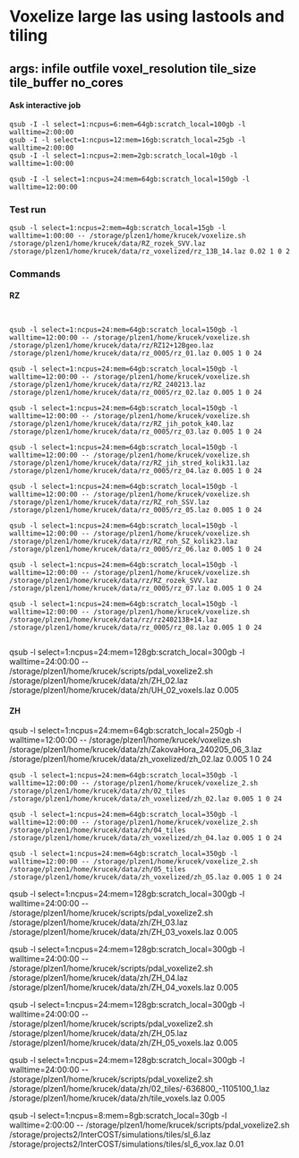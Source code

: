 
# Voxelize large las using lastools and tiling
## args: infile outfile voxel_resolution tile_size tile_buffer no_cores

#### Ask interactive job
```
qsub -I -l select=1:ncpus=6:mem=64gb:scratch_local=100gb -l walltime=2:00:00
qsub -I -l select=1:ncpus=12:mem=16gb:scratch_local=25gb -l walltime=2:00:00
qsub -I -l select=1:ncpus=2:mem=2gb:scratch_local=10gb -l walltime=1:00:00

qsub -I -l select=1:ncpus=24:mem=64gb:scratch_local=150gb -l walltime=12:00:00

```

### Test run
```
qsub -l select=1:ncpus=2:mem=4gb:scratch_local=15gb -l walltime=1:00:00 -- /storage/plzen1/home/krucek/voxelize.sh /storage/plzen1/home/krucek/data/RZ_rozek_SVV.laz /storage/plzen1/home/krucek/data/rz_voxelized/rz_13B_14.laz 0.02 1 0 2
```
### Commands
#### RZ
```


qsub -l select=1:ncpus=24:mem=64gb:scratch_local=150gb -l walltime=12:00:00 -- /storage/plzen1/home/krucek/voxelize.sh /storage/plzen1/home/krucek/data/rz/RZ12+12Bgeo.laz /storage/plzen1/home/krucek/data/rz_0005/rz_01.laz 0.005 1 0 24

qsub -l select=1:ncpus=24:mem=64gb:scratch_local=150gb -l walltime=12:00:00 -- /storage/plzen1/home/krucek/voxelize.sh /storage/plzen1/home/krucek/data/rz/RZ_240213.laz /storage/plzen1/home/krucek/data/rz_0005/rz_02.laz 0.005 1 0 24

qsub -l select=1:ncpus=24:mem=64gb:scratch_local=150gb -l walltime=12:00:00 -- /storage/plzen1/home/krucek/voxelize.sh /storage/plzen1/home/krucek/data/rz/RZ_jih_potok_k40.laz /storage/plzen1/home/krucek/data/rz_0005/rz_03.laz 0.005 1 0 24

qsub -l select=1:ncpus=24:mem=64gb:scratch_local=150gb -l walltime=12:00:00 -- /storage/plzen1/home/krucek/voxelize.sh /storage/plzen1/home/krucek/data/rz/RZ_jih_stred_kolik31.laz /storage/plzen1/home/krucek/data/rz_0005/rz_04.laz 0.005 1 0 24

qsub -l select=1:ncpus=24:mem=64gb:scratch_local=150gb -l walltime=12:00:00 -- /storage/plzen1/home/krucek/voxelize.sh /storage/plzen1/home/krucek/data/rz/RZ_roh_SSV.laz /storage/plzen1/home/krucek/data/rz_0005/rz_05.laz 0.005 1 0 24

qsub -l select=1:ncpus=24:mem=64gb:scratch_local=150gb -l walltime=12:00:00 -- /storage/plzen1/home/krucek/voxelize.sh /storage/plzen1/home/krucek/data/rz/RZ_roh_SZ_kolik23.laz /storage/plzen1/home/krucek/data/rz_0005/rz_06.laz 0.005 1 0 24

qsub -l select=1:ncpus=24:mem=64gb:scratch_local=150gb -l walltime=12:00:00 -- /storage/plzen1/home/krucek/voxelize.sh /storage/plzen1/home/krucek/data/rz/RZ_rozek_SVV.laz /storage/plzen1/home/krucek/data/rz_0005/rz_07.laz 0.005 1 0 24

qsub -l select=1:ncpus=24:mem=64gb:scratch_local=150gb -l walltime=12:00:00 -- /storage/plzen1/home/krucek/voxelize.sh /storage/plzen1/home/krucek/data/rz/rz240213B+14.laz /storage/plzen1/home/krucek/data/rz_0005/rz_08.laz 0.005 1 0 24


```
qsub -l select=1:ncpus=24:mem=128gb:scratch_local=300gb -l walltime=24:00:00 -- /storage/plzen1/home/krucek/scripts/pdal_voxelize2.sh /storage/plzen1/home/krucek/data/zh/ZH_02.laz /storage/plzen1/home/krucek/data/zh/UH_02_voxels.laz 0.005


#### ZH
qsub -l select=1:ncpus=24:mem=64gb:scratch_local=250gb -l walltime=12:00:00 -- /storage/plzen1/home/krucek/voxelize.sh /storage/plzen1/home/krucek/data/zh/ZakovaHora_240205_06_3.laz /storage/plzen1/home/krucek/data/zh_voxelized/zh_02.laz 0.005 1 0 24

```
qsub -l select=1:ncpus=24:mem=64gb:scratch_local=350gb -l walltime=12:00:00 -- /storage/plzen1/home/krucek/voxelize_2.sh /storage/plzen1/home/krucek/data/zh/02_tiles /storage/plzen1/home/krucek/data/zh_voxelized/zh_02.laz 0.005 1 0 24

qsub -l select=1:ncpus=24:mem=64gb:scratch_local=350gb -l walltime=12:00:00 -- /storage/plzen1/home/krucek/voxelize_2.sh /storage/plzen1/home/krucek/data/zh/04_tiles /storage/plzen1/home/krucek/data/zh_voxelized/zh_04.laz 0.005 1 0 24

qsub -l select=1:ncpus=24:mem=64gb:scratch_local=350gb -l walltime=12:00:00 -- /storage/plzen1/home/krucek/voxelize_2.sh /storage/plzen1/home/krucek/data/zh/05_tiles /storage/plzen1/home/krucek/data/zh_voxelized/zh_05.laz 0.005 1 0 24
```

qsub -l select=1:ncpus=24:mem=128gb:scratch_local=300gb -l walltime=24:00:00 -- /storage/plzen1/home/krucek/scripts/pdal_voxelize2.sh /storage/plzen1/home/krucek/data/zh/ZH_03.laz /storage/plzen1/home/krucek/data/zh/ZH_03_voxels.laz 0.005

qsub -l select=1:ncpus=24:mem=128gb:scratch_local=300gb -l walltime=24:00:00 -- /storage/plzen1/home/krucek/scripts/pdal_voxelize2.sh /storage/plzen1/home/krucek/data/zh/ZH_04.laz /storage/plzen1/home/krucek/data/zh/ZH_04_voxels.laz 0.005

qsub -l select=1:ncpus=24:mem=128gb:scratch_local=300gb -l walltime=24:00:00 -- /storage/plzen1/home/krucek/scripts/pdal_voxelize2.sh /storage/plzen1/home/krucek/data/zh/ZH_05.laz /storage/plzen1/home/krucek/data/zh/ZH_05_voxels.laz 0.005


qsub -l select=1:ncpus=24:mem=128gb:scratch_local=300gb -l walltime=24:00:00 -- /storage/plzen1/home/krucek/scripts/pdal_voxelize2.sh /storage/plzen1/home/krucek/data/zh/02_tiles/-636800_-1105100_1.laz /storage/plzen1/home/krucek/data/zh/tile_voxels.laz 0.005

qsub -l select=1:ncpus=8:mem=8gb:scratch_local=30gb -l walltime=2:00:00 -- /storage/plzen1/home/krucek/scripts/pdal_voxelize2.sh /storage/projects2/InterCOST/simulations/tiles/sl_6.laz /storage/projects2/InterCOST/simulations/tiles/sl_6_vox.laz 0.01
